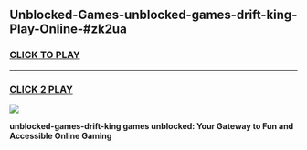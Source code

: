 
## Unblocked-Games-unblocked-games-drift-king-Play-Online-#zk2ua
<h3>
<a href="https://premium.freeplayer.one?title=unblocked-games-drift-king&ref=27F">CLICK TO PLAY</a></h3>
<hr>

<h3>
<a href="https://premium.freeplayer.one?title=unblocked-games-drift-king&ref=27F">CLICK 2 PLAY</a>
  
</h3>

<a href="https://premium.freeplayer.one?title=unblocked-games-drift-king&ref=27F"><img src="https://clearcache.store/games.png"></a>


**unblocked-games-drift-king games unblocked: Your Gateway to Fun and Accessible Online Gaming**
